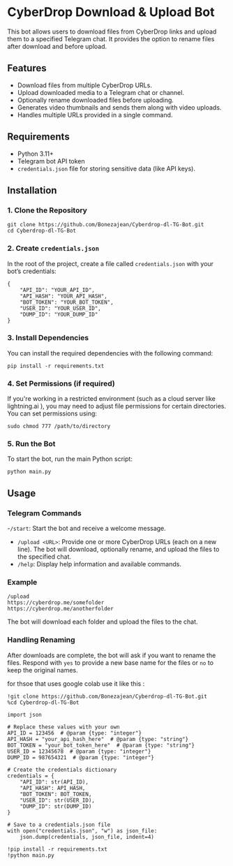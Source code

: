 
# CyberDrop Download & Upload Bot

This bot allows users to download files from CyberDrop links and upload them to a specified Telegram chat. It provides the option to rename files after download and before upload.

## Features
- Download files from multiple CyberDrop URLs.
- Upload downloaded media to a Telegram chat or channel.
- Optionally rename downloaded files before uploading.
- Generates video thumbnails and sends them along with video uploads.
- Handles multiple URLs provided in a single command.

## Requirements
- Python 3.11+
- Telegram bot API token
- `credentials.json` file for storing sensitive data (like API keys).

## Installation

### 1. Clone the Repository
```
git clone https://github.com/Bonezajean/Cyberdrop-dl-TG-Bot.git
cd Cyberdrop-dl-TG-Bot
```

### 2. Create `credentials.json`
In the root of the project, create a file called `credentials.json` with your bot’s credentials:

```
{
    "API_ID": "YOUR_API_ID",
    "API_HASH": "YOUR_API_HASH",
    "BOT_TOKEN": "YOUR_BOT_TOKEN",
    "USER_ID": "YOUR_USER_ID",
    "DUMP_ID": "YOUR_DUMP_ID"
}
```

### 3. Install Dependencies
You can install the required dependencies with the following command:

```
pip install -r requirements.txt
```

### 4. Set Permissions (if required)
If you're working in a restricted environment (such as a cloud server like lightning.ai ), you may need to adjust file permissions for certain directories. You can set permissions using:

```
sudo chmod 777 /path/to/directory
```

### 5. Run the Bot
To start the bot, run the main Python script:

```
python main.py
```

## Usage

### Telegram Commands
-`/start`: Start the bot and receive a welcome message.
- `/upload <URL>`: Provide one or more CyberDrop URLs (each on a new line). The bot will download, optionally rename, and upload the files to the specified chat.
- `/help`: Display help information and available commands.

### Example
```
/upload
https://cyberdrop.me/somefolder
https://cyberdrop.me/anotherfolder
```
The bot will download each folder and upload the files to the chat.

### Handling Renaming
After downloads are complete, the bot will ask if you want to rename the files. Respond with `yes` to provide a new base name for the files or `no` to keep the original names.


for thsoe that uses google colab use it like this :


```
!git clone https://github.com/Bonezajean/Cyberdrop-dl-TG-Bot.git
%cd Cyberdrop-dl-TG-Bot

import json

# Replace these values with your own
API_ID = 123456  # @param {type: "integer"}
API_HASH = "your_api_hash_here"  # @param {type: "string"}
BOT_TOKEN = "your_bot_token_here"  # @param {type: "string"}
USER_ID = 12345678  # @param {type: "integer"}
DUMP_ID = 987654321  # @param {type: "integer"}

# Create the credentials dictionary
credentials = {
    "API_ID": str(API_ID),
    "API_HASH": API_HASH,
    "BOT_TOKEN": BOT_TOKEN,
    "USER_ID": str(USER_ID),
    "DUMP_ID": str(DUMP_ID)
}

# Save to a credentials.json file
with open("credentials.json", "w") as json_file:
    json.dump(credentials, json_file, indent=4)

!pip install -r requirements.txt
!python main.py

```
